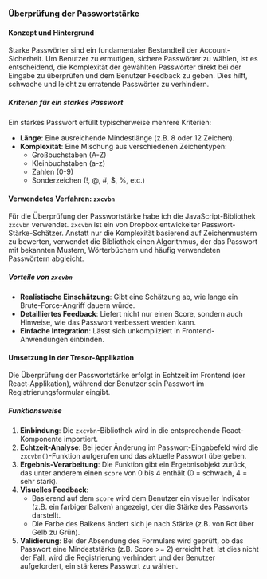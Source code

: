 ### Überprüfung der Passwortstärke

#### Konzept und Hintergrund

Starke Passwörter sind ein fundamentaler Bestandteil der Account-Sicherheit. Um Benutzer zu ermutigen, sichere Passwörter zu wählen, ist es entscheidend, die Komplexität der gewählten Passwörter direkt bei der Eingabe zu überprüfen und dem Benutzer Feedback zu geben. Dies hilft, schwache und leicht zu erratende Passwörter zu verhindern.

##### Kriterien für ein starkes Passwort

Ein starkes Passwort erfüllt typischerweise mehrere Kriterien:
*   **Länge**: Eine ausreichende Mindestlänge (z.B. 8 oder 12 Zeichen).
*   **Komplexität**: Eine Mischung aus verschiedenen Zeichentypen:
    *   Großbuchstaben (A-Z)
    *   Kleinbuchstaben (a-z)
    *   Zahlen (0-9)
    *   Sonderzeichen (!, @, #, $, %, etc.)

#### Verwendetes Verfahren: `zxcvbn`

Für die Überprüfung der Passwortstärke habe ich die JavaScript-Bibliothek `zxcvbn` verwendet. `zxcvbn` ist ein von Dropbox entwickelter Passwort-Stärke-Schätzer. Anstatt nur die Komplexität basierend auf Zeichenmustern zu bewerten, verwendet die Bibliothek einen Algorithmus, der das Passwort mit bekannten Mustern, Wörterbüchern und häufig verwendeten Passwörtern abgleicht.

##### Vorteile von `zxcvbn`

*   **Realistische Einschätzung**: Gibt eine Schätzung ab, wie lange ein Brute-Force-Angriff dauern würde.
*   **Detailliertes Feedback**: Liefert nicht nur einen Score, sondern auch Hinweise, wie das Passwort verbessert werden kann.
*   **Einfache Integration**: Lässt sich unkompliziert in Frontend-Anwendungen einbinden.

#### Umsetzung in der Tresor-Applikation

Die Überprüfung der Passwortstärke erfolgt in Echtzeit im Frontend (der React-Applikation), während der Benutzer sein Passwort im Registrierungsformular eingibt.

##### Funktionsweise

1.  **Einbindung**: Die `zxcvbn`-Bibliothek wird in die entsprechende React-Komponente importiert.
2.  **Echtzeit-Analyse**: Bei jeder Änderung im Passwort-Eingabefeld wird die `zxcvbn()`-Funktion aufgerufen und das aktuelle Passwort übergeben.
3.  **Ergebnis-Verarbeitung**: Die Funktion gibt ein Ergebnisobjekt zurück, das unter anderem einen `score` von 0 bis 4 enthält (0 = schwach, 4 = sehr stark).
4.  **Visuelles Feedback**:
    *   Basierend auf dem `score` wird dem Benutzer ein visueller Indikator (z.B. ein farbiger Balken) angezeigt, der die Stärke des Passworts darstellt.
    *   Die Farbe des Balkens ändert sich je nach Stärke (z.B. von Rot über Gelb zu Grün).
5.  **Validierung**: Bei der Absendung des Formulars wird geprüft, ob das Passwort eine Mindeststärke (z.B. Score >= 2) erreicht hat. Ist dies nicht der Fall, wird die Registrierung verhindert und der Benutzer aufgefordert, ein stärkeres Passwort zu wählen. 